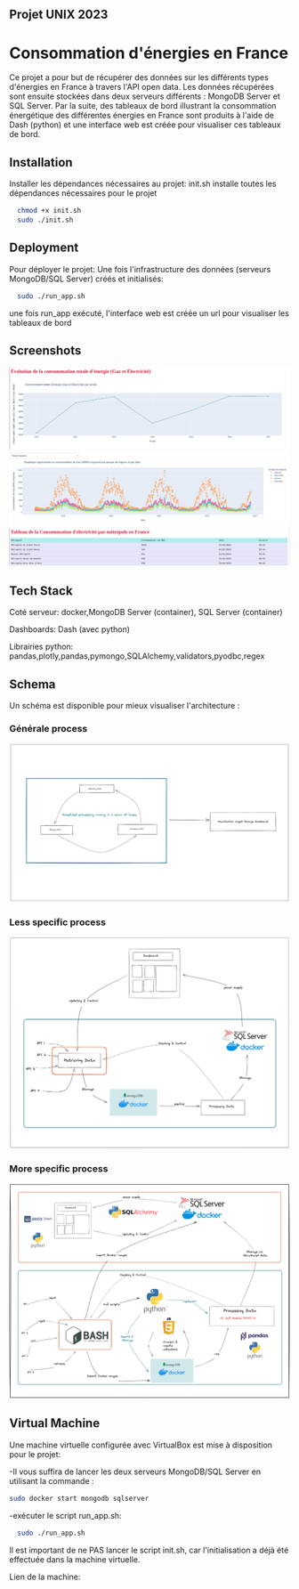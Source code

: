 
## Projet UNIX 2023
# Consommation d'énergies en France

Ce projet a pour but de récupérer des données sur les différents types d'énergies en France à travers l'API open data. Les données récupérées sont ensuite stockées dans deux serveurs différents : MongoDB Server et SQL Server. Par la suite, des tableaux de bord illustrant la consommation énergétique des différentes énergies en France sont produits à l'aide de Dash (python) et une interface web est créée pour visualiser ces tableaux de bord.
## Installation

Installer les dépendances nécessaires au projet:
init.sh installe toutes les dépendances nécessaires pour le projet

```bash
  chmod +x init.sh
  sudo ./init.sh
```

## Deployment

Pour déployer le projet:
Une fois l'infrastructure des données (serveurs MongoDB/SQL Server) créés et initialisés:
```bash
  sudo ./run_app.sh
```
une fois run_app exécuté, l'interface web est créée un url pour visualiser les tableaux de bord


## Screenshots

![App Screenshot](documentation/img/dash_lineplt_ex.png)
![App Screenshot](documentation/img/dash_scatter_ex.png)
![App Screenshot](documentation/img/dash_tab_ex.png)


## Tech Stack
Coté serveur:
docker,MongoDB Server (container), SQL Server (container)

Dashboards:
Dash (avec python)

Librairies python:
pandas,plotly,pandas,pymongo,SQLAlchemy,validators,pyodbc,regex

## Schema
Un schéma est disponible pour mieux visualiser l'architecture :

### Générale process
![App Screenshot](documentation/schema/general_process.png)

### Less specific process
![App Screenshot](documentation/schema/specif_less.png)

### More specific process
![App Screenshot](documentation/schema/specif_more.png)

## Virtual Machine
Une machine virtuelle configurée avec VirtualBox est mise à disposition pour le projet:

-Il vous suffira de lancer les deux serveurs MongoDB/SQL Server en utilisant la commande :

```bash
sudo docker start mongodb sqlserver
```

-exécuter le script run_app.sh:

```bash
  sudo ./run_app.sh
```

Il est important de ne PAS lancer le script init.sh, car l'initialisation a déjà été effectuée dans la machine virtuelle.

Lien de la machine:


